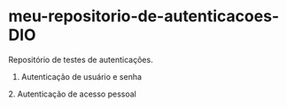 # meu-repositorio-de-autenticacoes-DIO

Repositório de testes de autenticações.
1. Autenticação de usuário e senha

2\. Autenticação de acesso pessoal



